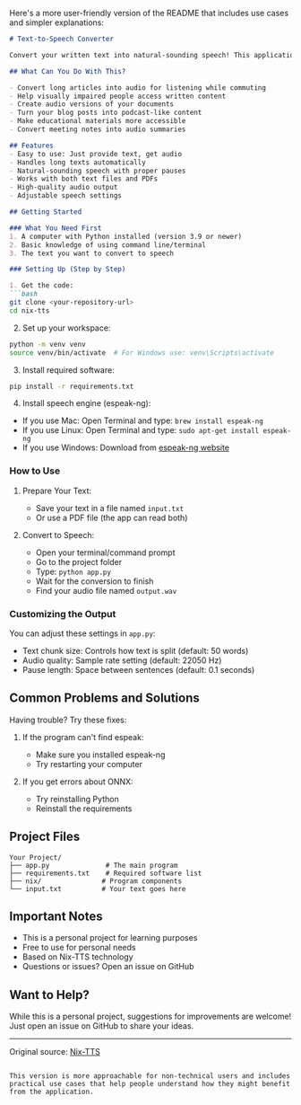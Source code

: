 Here's a more user-friendly version of the README that includes use cases and simpler explanations:

```markdown:/Users/dolcera/Documents/email/demo/nix-tts/README.md
# Text-to-Speech Converter

Convert your written text into natural-sounding speech! This application helps you transform text documents into audio files that you can listen to anywhere.

## What Can You Do With This?

- Convert long articles into audio for listening while commuting
- Help visually impaired people access written content
- Create audio versions of your documents
- Turn your blog posts into podcast-like content
- Make educational materials more accessible
- Convert meeting notes into audio summaries

## Features
- Easy to use: Just provide text, get audio
- Handles long texts automatically
- Natural-sounding speech with proper pauses
- Works with both text files and PDFs
- High-quality audio output
- Adjustable speech settings

## Getting Started

### What You Need First
1. A computer with Python installed (version 3.9 or newer)
2. Basic knowledge of using command line/terminal
3. The text you want to convert to speech

### Setting Up (Step by Step)

1. Get the code:
```bash
git clone <your-repository-url>
cd nix-tts
```

2. Set up your workspace:
```bash
python -m venv venv
source venv/bin/activate  # For Windows use: venv\Scripts\activate
```

3. Install required software:
```bash
pip install -r requirements.txt
```

4. Install speech engine (espeak-ng):
- If you use Mac: Open Terminal and type: `brew install espeak-ng`
- If you use Linux: Open Terminal and type: `sudo apt-get install espeak-ng`
- If you use Windows: Download from [espeak-ng website](https://github.com/espeak-ng/espeak-ng/releases)

### How to Use

1. Prepare Your Text:
   - Save your text in a file named `input.txt`
   - Or use a PDF file (the app can read both)

2. Convert to Speech:
   - Open your terminal/command prompt
   - Go to the project folder
   - Type: `python app.py`
   - Wait for the conversion to finish
   - Find your audio file named `output.wav`

### Customizing the Output

You can adjust these settings in `app.py`:
- Text chunk size: Controls how text is split (default: 50 words)
- Audio quality: Sample rate setting (default: 22050 Hz)
- Pause length: Space between sentences (default: 0.1 seconds)

## Common Problems and Solutions

Having trouble? Try these fixes:

1. If the program can't find espeak:
   - Make sure you installed espeak-ng
   - Try restarting your computer

2. If you get errors about ONNX:
   - Try reinstalling Python
   - Reinstall the requirements

## Project Files
```
Your Project/
├── app.py              # The main program
├── requirements.txt    # Required software list
├── nix/               # Program components
└── input.txt          # Your text goes here
```

## Important Notes

- This is a personal project for learning purposes
- Free to use for personal needs
- Based on Nix-TTS technology
- Questions or issues? Open an issue on GitHub

## Want to Help?

While this is a personal project, suggestions for improvements are welcome! Just open an issue on GitHub to share your ideas.

---
Original source: [Nix-TTS](https://github.com/rendchevi/nix-tts)
```

This version is more approachable for non-technical users and includes practical use cases that help people understand how they might benefit from the application.